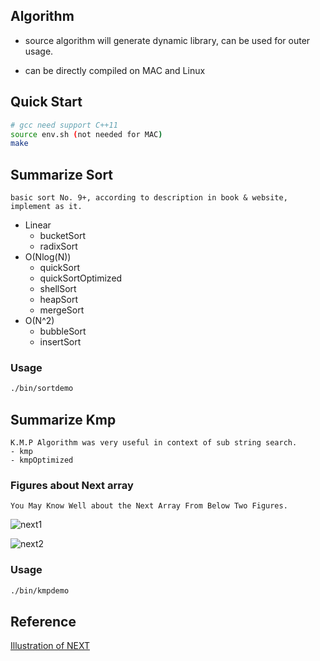 ## Algorithm
- source algorithm will generate dynamic library, can be used for outer usage.

- can be directly compiled on MAC and Linux

## Quick Start
```bash
# gcc need support C++11
source env.sh (not needed for MAC)
make

```
## Summarize Sort
    basic sort No. 9+, according to description in book & website, implement as it.

- Linear
    - bucketSort
    - radixSort
- O(Nlog(N))
    - quickSort
    - quickSortOptimized
    - shellSort
    - heapSort
    - mergeSort
- O(N^2)
    - bubbleSort
    - insertSort

### Usage
``` bash
./bin/sortdemo
```

## Summarize Kmp
    K.M.P Algorithm was very useful in context of sub string search.
    - kmp
    - kmpOptimized

### Figures about Next array
    You May Know Well about the Next Array From Below Two Figures.

![next1](http://img1.tuicool.com/2E36nuQ.png!web)

![next2](http://img1.tuicool.com/qYN3u2v.png!web)

### Usage

```bash
./bin/kmpdemo
```

## Reference

[Illustration of NEXT](http://www.tuicool.com/articles/yayeIbe)
